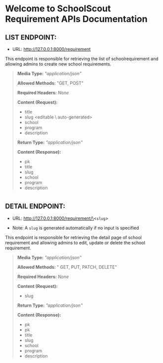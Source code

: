 # Welcome to SchoolScout Requirement APIs Documentation


## LIST ENDPOINT:
- URL: http://127.0.0.1:8000/requirement

This endpoint is responsible for retrieving the list of schoolrequirement and allowing admins to create new school requirements.

> **Media Type:** *"application/json"*
>
> **Allowed Methods:** "GET, POST"
>
> **Required Headers:** *None*
>
> **Content (Request):**
>
> * title
> * slug \<editable \ auto-generated>
> * school
> * program
> * description
> 
> **Return Type:** *"application/json"*
>
> **Content (Response):**
>
> * pk
> * title
> * slug 
> * school
> * program
> * description     

#

## DETAIL ENDPOINT:
- URL: http://127.0.0.1:8000/requirement/\<`slug`>
* Note: A `slug` is generated automatically if no input is specified

This endpoint is responsible for retrieving the detail page of school requirement and allowing admins to edit, update or delete the school requirement.
>
> **Media Type:** *"application/json"*
>
> **Allowed Methods:** " GET, PUT, PATCH, DELETE"
>
> **Required Headers:** *None*
>
> **Content (Request):**
>
> 
> * slug
> 
> **Return Type:** *"application/json"*
>
> **Content (Response):**
> * pk
> * pk
> * title
> * slug 
> * school
> * program
> * description     